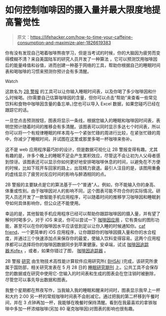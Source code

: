 # 如何控制咖啡因的摄入量并最大限度地提高警觉性

> 原文：<https://lifehacker.com/how-to-time-your-caffeine-consumption-and-maximize-aler-1826619383>

你有没有发现自己喝着咖啡熬夜学习，但是当考试的时候，你的大脑因为疲劳而变得模糊不清？来自美国陆军的研究人员开发了一种算法 ，它可以预测饮用咖啡因后的能量峰值和谷值，进而创建一种基于网络的工具，帮助你根据自己的睡眠时间表和喝咖啡的习惯来预测你预计会有多清醒。

Watch

这款名为 [2B 警报](https://2b-alert-web.bhsai.org/2b-alert-web/home.xhtml) 的工具可以让你输入睡眠时间表，以及你喝了多少咖啡因和什么时候喝。(你需要自己估算咖啡因的含量，但你可以点击“帮助”来查看一些常见饮料和食物中咖啡因含量的备忘单。)您也可以导入 Excel 数据，如果您碰巧已经在跟踪它的话。

一旦您点击预测按钮，图表将显示一条线，根据您输入的睡眠和咖啡因时间表，表明您预计随着时间的推移会有多清醒。该图表可以同时显示多达七个时间表，所以你可以将一个有规律睡眠的样本周与一个紧张忙碌的周进行比较，在紧张忙碌的周中，你减少了睡眠时间，并试图在这里或那里多喝一杯咖啡来弥补。

这不是 web 应用程序最巧妙的设计，但是数据可视化让 2B 警报变得有趣。尤其有趣的是，许多个晚上的睡眠不足会产生累积效应，尽管这不会让初为人父母者感到惊讶。该图表还可以显示你如何更好地安排喝咖啡休息的时间，以避免在不方便的时候，比如下班开车回家的路上，出现精力衰退。最引人注目的是，该图用重叠的虚线显示了疲劳对反应时间的影响与醉酒相同的点。

2B 警报的主要缺点是它的算法基于一个“普通”人。例如，你不能输入你的身高、体重或性别。由于咖啡因对人的影响不同，这个图表可能不符合你的实际情况。研究人员还开发了一款智能手机应用程序，可以随着时间的推移学习咖啡因和睡眠剥夺如何具体影响你，但公众还不能使用。

幸运的是，其他智能手机应用程序已经可以帮助你跟踪咖啡因的摄入量，并有望了解何时喝多少。对于 iOS 来说，你可以尝试一下 [咖啡因应用](https://itunes.apple.com/us/app/caffeine-app-track-caffeine/id1045959983?mt=8) ，它有类似的图形功能，甚至可以在你的咖啡因水平应该低到足以让你入睡的时候通知你。[caf friend](https://itunes.apple.com/us/app/caffiend-caffeine-tracker/id970274770?mt=8)，一个更简单的 iOS 应用程序，让你跟踪你的咖啡因摄入量和你的水合程度，并通过三个快速添加点来保存你的最爱，使输入饮料变得容易。这两个应用程序都可以选择将你的咖啡因数据同步到苹果健康。安卓端，试试 [咖啡因追踪器:Kofe+](https://play.google.com/store/apps/details?id=sleeping_vityaz.trackmycaffeine) ，或者，如果你错过了图， [咖啡因追踪器](https://play.google.com/store/apps/details?id=com.cafapppro) 。

2B 警报 [研究](http://bhsai.org/pubs/Reifman_2016_2B_Alert_Web.pdf) 由生物技术高性能计算软件应用研究所( [BHSAI](http://bhsai.org) )完成，该研究所隶属于国防部，相关研究发表在 5 月 28 日的 [睡眠研究期刊](https://onlinelibrary.wiley.com/doi/full/10.1111/jsr.12711) 上。公共工具不会保存您的数据或在研究中使用它-您输入的时间表和生成的图表会在您注销时被删除，尽管您可以事先导出数据和图表。

我整个星期都在熬夜写作，当我输入我的睡眠和醒来时间时，图表显示我早上一杯和大约 2:00 另一杯的常规咖啡时间表不会削减它。通过把我的第二杯移到午餐时间，并在 3 点钟再加一杯，我能够在晚餐时保持清醒。看到在我最喜欢的拿铁咖啡中多加一杯浓缩咖啡(另加 80 毫克咖啡因)对图表的影响也很有趣。